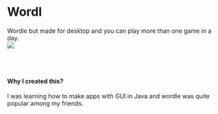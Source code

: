 # Wordl
Wordle but made for desktop and you can play more than one game in a day. <br>
<img src="https://i.imgur.com/c7Fdnme.png">

<br><br>
#### Why I created this?<br>
I was learning how to make apps with GUI in Java and wordle was quite popular among my friends.